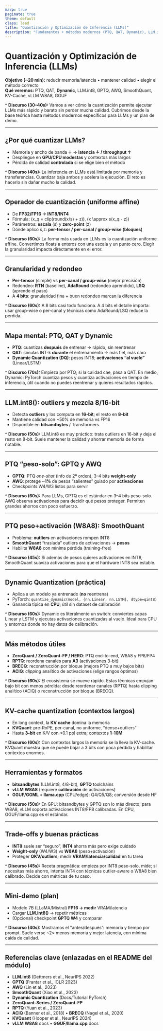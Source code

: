 ```yaml
---
marp: true
paginate: true
theme: default
class: lead
title: "Quantización y Optimización de Inferencia (LLMs)"
description: "Fundamentos + métodos modernos (PTQ, QAT, Dynamic), LLM.int8, GPTQ, AWQ, SmoothQuant, KV-Cache, vLLM W8A8, GGUF."
---
```


# Quantización y Optimización de Inferencia (LLMs)

**Objetivo (~20 min):** reducir memoria/latencia • mantener calidad • elegir el método correcto  
**Qué veremos:** PTQ, QAT, **Dynamic**, LLM.int8, GPTQ, AWQ, SmoothQuant, KV-Cache, vLLM W8A8, GGUF

^ **Discurso (30–40s):** Vamos a ver cómo la cuantización permite ejecutar LLMs más rápido y barato sin perder mucha calidad. Cubrimos desde la base teórica hasta métodos modernos específicos para LLMs y un plan de demo.

---

## ¿Por qué cuantizar LLMs?

- Memoria y ancho de banda ↓ → **latencia ↓ / throughput ↑**
- Despliegue en **GPU/CPU modestas** y contextos más largos
- Pérdida de calidad **controlada** si se elige bien el método

^ **Discurso (40s):** La inferencia en LLMs está limitada por memoria y transferencias. Cuantizar baja ambos y acelera la ejecución. El reto es hacerlo sin dañar mucho la calidad.

---

## Operador de cuantización (uniforme affine)

- De **FP32/FP16 → INT8/INT4**
- Fórmula: \(x_q = clip(round(x/s) + z)\),  \(x \approx s(x_q - z)\)
- Parámetros: **escala** (s) y **zero-point** (z)
- Dónde aplico s,z: **per-tensor / per-canal / group-wise (bloques)**

^ **Discurso (60s):** La forma más usada en LLMs es la cuantización uniforme affine. Convertimos floats a enteros con una escala y un punto cero. Elegir la granularidad impacta directamente en el error.

---

## Granularidad y redondeo

- **Per-tensor** (simple) vs **per-canal / group-wise** (mejor precisión)
- Redondeo: **RTN** (baseline), **AdaRound** (redondeo aprendido), **LSQ** (aprende el paso)
- A **4 bits**: granularidad fina + buen redondeo marcan la diferencia

^ **Discurso (60s):** A 8 bits casi todo funciona. A 4 bits el detalle importa: usar group-wise o per-canal y técnicas como AdaRound/LSQ reduce la pérdida.

---

## Mapa mental: PTQ, QAT y **Dynamic**

- **PTQ**: cuantizas **después** de entrenar → rápido, sin reentrenar
- **QAT**: simulas INT-k **durante** el entrenamiento → más fiel, más caro
- **Dynamic Quantization (DQ)**: pesos INT8; **activaciones “al vuelo”** (Linear/LSTM)

^ **Discurso (70s):** Empieza por PTQ; si la calidad cae, pasa a QAT. En medio, Dynamic: PyTorch cuantiza pesos y cuantiza activaciones en tiempo de inferencia, útil cuando no puedes reentrenar y quieres resultados rápidos.

---

## LLM.int8(): outliers y mezcla 8/16-bit

- Detecta **outliers** y los computa en **16-bit**; el resto en **8-bit**
- Mantiene calidad con ~50% de memoria vs FP16
- Disponible en **bitsandbytes** / Transformers

^ **Discurso (50s):** LLM.int8 es muy práctico: trata outliers en 16-bit y deja el resto en 8-bit. Suele mantener la calidad y ahorrar memoria de forma notable.

---

## PTQ “peso-solo”: GPTQ y AWQ

- **GPTQ**: PTQ *one-shot* (info de 2º orden), 3–4 bits **weight-only**
- **AWQ**: protege ~**1%** de pesos “salientes” guiado por **activaciones**
- Checkpoints W4/W3 listos para servir

^ **Discurso (60s):** Para LLMs, GPTQ es el estándar en 3–4 bits peso-solo. AWQ observa activaciones para decidir qué pesos proteger. Permiten grandes ahorros con poco esfuerzo.

---

## PTQ peso+activación (W8A8): SmoothQuant

- Problema: **outliers** en activaciones rompen INT8
- **SmoothQuant** “traslada” outliers de activaciones → **pesos**
- Habilita **W8A8** con mínima pérdida (training-free)

^ **Discurso (45s):** Si además de pesos quieres activaciones en INT8, SmoothQuant suaviza activaciones para que el hardware INT8 sea estable.

---

## **Dynamic Quantization** (práctica)

- Aplica a un modelo ya entrenado (**no** reentrena)
- PyTorch: `quantize_dynamic(model, {nn.Linear, nn.LSTM}, dtype=qint8)`
- Ganancia típica en **CPU**; útil sin dataset de calibración

^ **Discurso (60s):** Dynamic es literalmente un switch: conviertes capas Linear y LSTM y ejecutas activaciones cuantizadas al vuelo. Ideal para CPU y entornos donde no hay datos de calibración.

---

## Más métodos útiles

- **ZeroQuant / ZeroQuant-FP / HERO**: PTQ end-to-end, W8A8 y FP8/FP4
- **RPTQ**: reordena canales para **A3** (activaciones 3-bit)
- **BRECQ**: reconstrucción por bloque (mejora PTQ a muy bajos bits)
- **ACIQ**: *clipping* analítico de activaciones (elige rangos óptimos)

^ **Discurso (60s):** El ecosistema se mueve rápido. Estas técnicas empujan bajo bit con menos pérdida: desde reordenar canales (RPTQ) hasta clipping analítico (ACIQ) o reconstrucción por bloque (BRECQ).

---

## **KV-cache quantization** (contextos largos)

- En long context, la **KV cache** domina la memoria
- **KVQuant**: pre-RoPE, per-canal, no uniforme, “dense+outliers”
- Hasta **3-bit** en K/V con <0.1 ppl extra; contextos **1–10M**

^ **Discurso (60s):** Con contextos largos la memoria se la lleva la KV-cache. KVQuant muestra que se puede bajar a 3 bits con poca pérdida y habilitar contextos enormes.

---

## Herramientas y formatos

- **bitsandbytes** (LLM.int8, 4/8-bit), **GPTQ** toolchains
- **vLLM W8A8** (requiere **calibración** de activaciones)
- **GGUF/GGML + llama.cpp** (CPU/edge): Q4/Q5/Q8; conversión desde HF

^ **Discurso (50s):** En GPU: bitsandbytes y GPTQ son lo más directo; para W8A8, vLLM soporta activaciones INT8/FP8 calibradas. En CPU, GGUF/llama.cpp es el estándar.

---

## Trade-offs y buenas prácticas

- **INT8** suele ser “seguro”; **INT4** ahorra más pero exige cuidado
- **Weight-only** (W4/W3) vs **W8A8** (peso+activación)
- Proteger **QKV/outliers**; medir **VRAM/latencia/calidad** en tu tarea

^ **Discurso (45s):** Receta pragmática: empieza por INT8 peso-solo, mide; si necesitas más ahorro, intenta INT4 con técnicas outlier-aware o W8A8 bien calibrado. Decide con métricas de tu caso.

---

## Mini-demo (plan)

- Modelo 7B (LLaMA/Mistral) **FP16 → medir** VRAM/latencia
- Cargar **LLM.int8()** → repetir métricas
- (Opcional) checkpoint **GPTQ W4** y comparar

^ **Discurso (40s):** Mostramos el “antes/después”: memoria y tiempo por prompt. Suele verse ~2× menos memoria y mejor latencia, con mínima caída de calidad.

---

## Referencias clave (enlazadas en el README del módulo)

- **LLM.int8** (Dettmers et al., NeurIPS 2022)
- **GPTQ** (Frantar et al., ICLR 2023)
- **AWQ** (Lin et al., 2023)
- **SmoothQuant** (Xiao et al., 2023)
- **Dynamic Quantization** (Docs/Tutorial PyTorch)
- **ZeroQuant-Series / ZeroQuant-FP**
- **RPTQ** (Yuan et al., 2023)
- **ACIQ** (Banner et al., 2018) • **BRECQ** (Nagel et al., 2020)
- **KVQuant** (Hooper et al., NeurIPS 2024)
- **vLLM W8A8** docs • **GGUF/llama.cpp** docs
